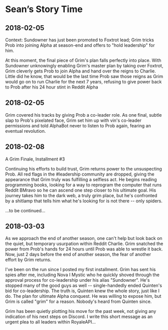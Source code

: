 # Sean’s Story Time


## 2018-02-05

Context: Sundowner has just been promoted to Foxtrot lead; Grim tricks Prob into joining Alpha at season-end and offers to "hold leadership" for him.

At this moment, the final piece of Grim's plan falls perfectly into place.  With Sundowner unknowingly enabling Grim's master plan by taking over Foxtrot, Grim cleverly gets Prob to join Alpha and hand over the reigns to Charlie.  Little did he know, that would be the last time Prob saw those reigns as Grim would go on to run Charlie for the next 7 years, refusing to give power back to Prob after his 24 hour stint in Reddit Alpha

## 2018-02-05

Grim covered his tracks by giving Prob a co-leader role.  As one final, subtle slap to Prob's pixelated face, Grim set him up with vin's co-leader permissions and told AlphaBot never to listen to Prob again, fearing an eventual revolution.

## 2018-02-08

A Grim Finale, Installment #3

Continuing his efforts to build trust, Grim returns power to the unsuspecting Prob.  All red flags in the #leadership community are dropped, giving the appearance that Grim truly was fulfilling a selfless act.  He begins reading programming books, looking for a way to reprogram the computer that runs Reddit BMravo so he can ascend one step closer to his ultimate goal.  His journey takes him to the dark web, a truly grim place, but he's confronted by a shitlamp that tells him what he's looking for is not there -- only spiders.

...to be continued...

## 2018-03-03

As we approach the end of another season, one can't help but look back on the quiet, but temporary usurpation within Reddit Charlie.  Grim snatched the power from Prob's hands for 24 hours until Prob was able to wrestle it back.  Now, just 2 days before the end of another season, the fear of another effort by Grim returns.

I've been on the run since I posted my first installment.  Grim has sent his spies after me, including Nova I Mystic who he quickly shoved through the approval process for co-leadership under his alias "Sundowner".  He's stopped many of the good guys as well -- single-handedly ended Quinten's bid for co-leadership.  The truth is, Quinten knew the whole story, just like I do.  The plan for ultimate Alpha conquest.  He was willing to expose him, but Grim is called "grim" for a reason.  Nobody's heard from Quinten since.

Grim has been quietly plotting his move for the past week, not giving any indication of his next steps on Discord.  I write this short message as an urgent plea to all leaders within RoyaleAPI...
